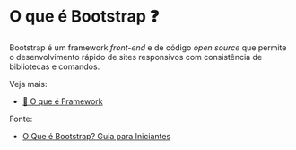 # O que é Bootstrap :question:

Bootstrap é um framework *front-end* e de código *open source* que permite o desenvolvimento rápido de sites responsivos com consistência de bibliotecas e comandos. 



Veja mais:

- [:pushpin: O que é Framework](<https://github.com/CauanyRodrigues01/Bootstrap/blob/main/Material/O%20que%20%C3%A9%20Framework.md>)

Fonte:

- [O Que é Bootstrap? Guia para Iniciantes](https://www.hostinger.com.br/tutoriais/o-que-e-bootstrap)
